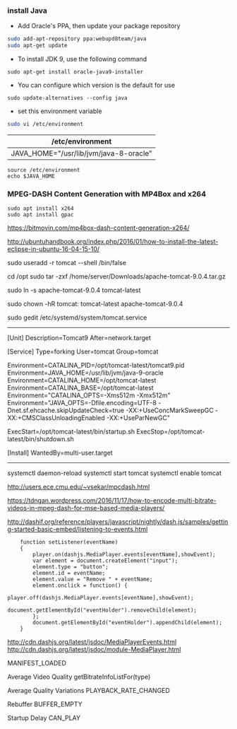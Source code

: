 ### install Java

- Add Oracle's PPA, then update your package repository
```bash
sudo add-apt-repository ppa:webupd8team/java
sudo apt-get update
```
- To install JDK 9, use the following command
```
sudo apt-get install oracle-java9-installer
```
- You can configure which version is the default for use
```
sudo update-alternatives --config java
```
- set this environment variable
```bash
sudo vi /etc/environment
```
|  /etc/environment | 
|:-:|
|  JAVA_HOME="/usr/lib/jvm/java-8-oracle" |
```
source /etc/environment
echo $JAVA_HOME
```


### MPEG-DASH Content Generation with MP4Box and x264



```
sudo apt install x264
sudo apt install gpac
```

https://bitmovin.com/mp4box-dash-content-generation-x264/

http://ubuntuhandbook.org/index.php/2016/01/how-to-install-the-latest-eclipse-in-ubuntu-16-04-15-10/

sudo useradd -r tomcat --shell /bin/false

cd /opt
sudo tar -zxf /home/server/Downloads/apache-tomcat-9.0.4.tar.gz


sudo ln -s apache-tomcat-9.0.4 tomcat-latest

sudo chown -hR tomcat: tomcat-latest apache-tomcat-9.0.4



sudo gedit /etc/systemd/system/tomcat.service

-----------

[Unit]
Description=Tomcat9
After=network.target

[Service]
Type=forking
User=tomcat
Group=tomcat

Environment=CATALINA_PID=/opt/tomcat-latest/tomcat9.pid
Environment=JAVA_HOME=/usr/lib/jvm/java-9-oracle
Environment=CATALINA_HOME=/opt/tomcat-latest
Environment=CATALINA_BASE=/opt/tomcat-latest
Environment="CATALINA_OPTS=-Xms512m -Xmx512m"
Environment="JAVA_OPTS=-Dfile.encoding=UTF-8 -Dnet.sf.ehcache.skipUpdateCheck=true -XX:+UseConcMarkSweepGC -XX:+CMSClassUnloadingEnabled -XX:+UseParNewGC"

ExecStart=/opt/tomcat-latest/bin/startup.sh
ExecStop=/opt/tomcat-latest/bin/shutdown.sh

[Install]
WantedBy=multi-user.target


------------


systemctl daemon-reload
systemctl start tomcat
systemctl enable tomcat



http://users.ece.cmu.edu/~vsekar/mpcdash.html


https://tdngan.wordpress.com/2016/11/17/how-to-encode-multi-bitrate-videos-in-mpeg-dash-for-mse-based-media-players/


http://dashif.org/reference/players/javascript/nightly/dash.js/samples/getting-started-basic-embed/listening-to-events.html

        function setListener(eventName)
        {
            player.on(dashjs.MediaPlayer.events[eventName],showEvent);
            var element = document.createElement("input");
            element.type = "button";
            element.id = eventName;
            element.value = "Remove " + eventName;
            element.onclick = function() {
                player.off(dashjs.MediaPlayer.events[eventName],showEvent);
                document.getElementById("eventHolder").removeChild(element);
            };
            document.getElementById("eventHolder").appendChild(element);
        }


http://cdn.dashjs.org/latest/jsdoc/MediaPlayerEvents.html
http://cdn.dashjs.org/latest/jsdoc/module-MediaPlayer.html


MANIFEST_LOADED

Average Video Quality
        getBitrateInfoListFor(type)
        
Average Quality Variations
        PLAYBACK_RATE_CHANGED

Rebuffer
        BUFFER_EMPTY

Startup Delay
        CAN_PLAY
